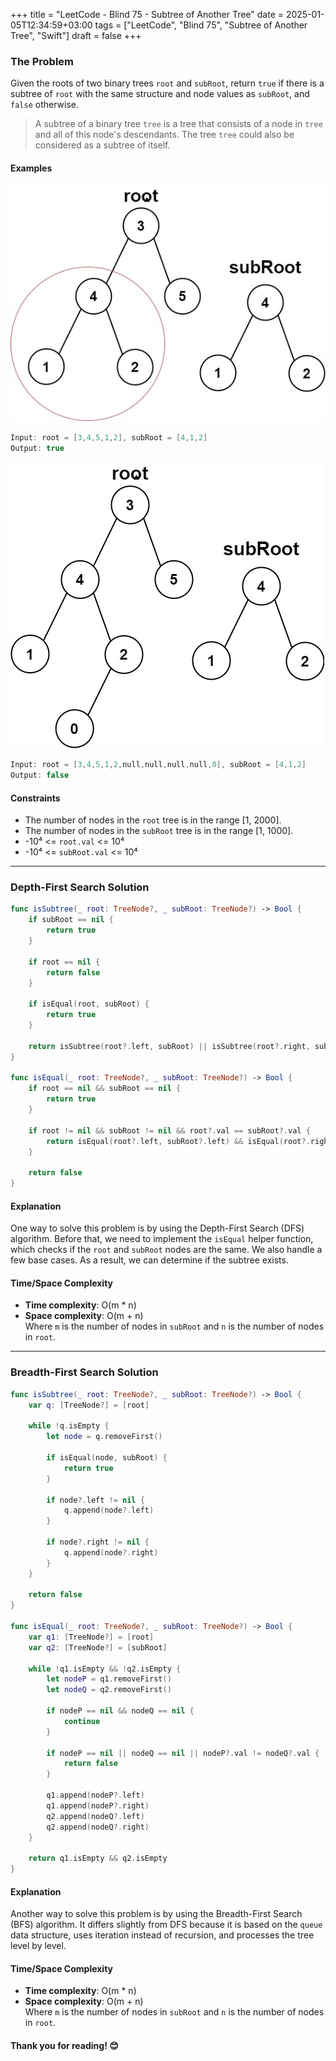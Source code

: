 +++
title = "LeetCode - Blind 75 - Subtree of Another Tree"
date = 2025-01-05T12:34:59+03:00
tags = ["LeetCode", "Blind 75", "Subtree of Another Tree", "Swift"]
draft = false
+++

### The Problem
Given the roots of two binary trees `root` and `subRoot`, return `true` if there is a subtree of `root` with the same structure and node values as `subRoot`, and `false` otherwise.

> A subtree of a binary tree `tree` is a tree that consists of a node in `tree` and all of this node's descendants. The tree `tree` could also be considered as a subtree of itself.

#### Examples
![Example 1](images/subtree1-tree.jpg#center)
```swift
Input: root = [3,4,5,1,2], subRoot = [4,1,2]
Output: true
```

![Example 2](images/subtree2-tree.jpg#center)
```swift
Input: root = [3,4,5,1,2,null,null,null,null,0], subRoot = [4,1,2]
Output: false
```

#### Constraints
- The number of nodes in the `root` tree is in the range [1, 2000].
- The number of nodes in the `subRoot` tree is in the range [1, 1000].
- -10⁴ <= `root.val` <= 10⁴
- -10⁴ <= `subRoot.val` <= 10⁴

---

### Depth-First Search Solution
```swift
func isSubtree(_ root: TreeNode?, _ subRoot: TreeNode?) -> Bool {
    if subRoot == nil {
        return true
    }

    if root == nil {
        return false
    }

    if isEqual(root, subRoot) {
        return true
    }

    return isSubtree(root?.left, subRoot) || isSubtree(root?.right, subRoot)
}

func isEqual(_ root: TreeNode?, _ subRoot: TreeNode?) -> Bool {
    if root == nil && subRoot == nil {
        return true
    }

    if root != nil && subRoot != nil && root?.val == subRoot?.val {
        return isEqual(root?.left, subRoot?.left) && isEqual(root?.right, subRoot?.right)
    }

    return false
}
```

#### Explanation
One way to solve this problem is by using the Depth-First Search (DFS) algorithm. Before that, we need to implement the `isEqual` helper function, which checks if the `root` and `subRoot` nodes are the same. We also handle a few base cases. As a result, we can determine if the subtree exists.

#### Time/Space Complexity
- **Time complexity**: O(m * n)
- **Space complexity**: O(m + n)  
  Where `m` is the number of nodes in `subRoot` and `n` is the number of nodes in `root`.

---

### Breadth-First Search Solution
```swift
func isSubtree(_ root: TreeNode?, _ subRoot: TreeNode?) -> Bool {
    var q: [TreeNode?] = [root]

    while !q.isEmpty {
        let node = q.removeFirst()

        if isEqual(node, subRoot) {
            return true
        }

        if node?.left != nil {
            q.append(node?.left)
        }

        if node?.right != nil {
            q.append(node?.right)
        }
    }

    return false
}

func isEqual(_ root: TreeNode?, _ subRoot: TreeNode?) -> Bool {
    var q1: [TreeNode?] = [root]
    var q2: [TreeNode?] = [subRoot]

    while !q1.isEmpty && !q2.isEmpty {
        let nodeP = q1.removeFirst()
        let nodeQ = q2.removeFirst()

        if nodeP == nil && nodeQ == nil {
            continue
        }

        if nodeP == nil || nodeQ == nil || nodeP?.val != nodeQ?.val {
            return false
        }

        q1.append(nodeP?.left)
        q1.append(nodeP?.right)
        q2.append(nodeQ?.left)
        q2.append(nodeQ?.right)
    }

    return q1.isEmpty && q2.isEmpty
}
```

#### Explanation
Another way to solve this problem is by using the Breadth-First Search (BFS) algorithm. It differs slightly from DFS because it is based on the `queue` data structure, uses iteration instead of recursion, and processes the tree level by level.

#### Time/Space Complexity
- **Time complexity**: O(m * n)
- **Space complexity**: O(m + n)  
  Where `m` is the number of nodes in `subRoot` and `n` is the number of nodes in `root`.  

#### Thank you for reading! 😊
